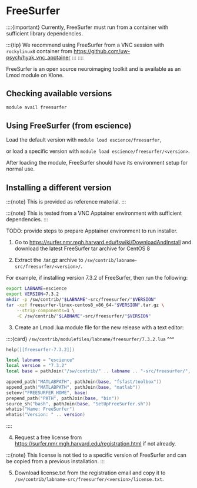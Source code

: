 # FreeSurfer

::::{important}
Currently, FreeSurfer must run from a container with sufficient library dependencies.

:::{tip}
We recommend using FreeSurfer from a VNC session with `rockylinux8` container from
https://github.com/uw-psych/hyak_vnc_apptainer
:::
::::

FreeSurfer is an open source neuroimaging toolkit and is available as an Lmod module on Klone.

## Checking available versions

```bash
module avail freesurfer
```

## Using FreeSurfer (from escience)

Load the default version with `module load escience/freesurfer`,

or load a specific version with `module load escience/freesurfer/<version>`.

After loading the module, FreeSurfer should have its environment setup for normal use.

## Installing a different version

:::{note}
This is provided as reference material.
:::

:::{note}
This is tested from a VNC Apptainer environment with sufficient dependencies.
:::

TODO: provide steps to prepare Apptainer environment to run installer.

1. Go to https://surfer.nmr.mgh.harvard.edu/fswiki/DownloadAndInstall and download the latest FreeSurfer tar archive for CentOS 8

2. Extract the .tar.gz archive to `/sw/contrib/labname-src/freesurfer/<version>/`.

For example, if installing version 7.3.2 of FreeSurfer, then run the following:

```bash
export LABNAME=escience
export VERSION=7.3.2
mkdir -p /sw/contrib/"$LABNAME"-src/freesurfer/"$VERSION"
tar -xzf freesurfer-linux-centos8_x86_64-"$VERSION".tar.gz \
    --strip-components=1 \
    -C /sw/contrib/"$LABNAME"-src/freesurfer/"$VERSION"
```

3. Create an Lmod .lua module file for the new release with a text editor:

::::{card}
`/sw/contrib/modulefiles/labname/freesurfer/7.3.2.lua`
^^^
```lua
help([[freesurfer-7.3.2]])

local labname = "escience"
local version = "7.3.2"
local base = pathJoin("/sw/contrib/" .. labname .. "-src/freesurfer/", version)

append_path("MATLABPATH", pathJoin(base, "fsfast/toolbox"))
append_path("MATLABPATH", pathJoin(base, "matlab"))
setenv("FREESURFER_HOME", base)
prepend_path("PATH", pathJoin(base, "bin"))
source_sh("bash", pathJoin(base, "SetUpFreeSurfer.sh"))
whatis("Name: FreeSurfer")
whatis("Version: " .. version)
```
::::

4. Request a free license from https://surfer.nmr.mgh.harvard.edu/registration.html if not already.

:::{note}
This license is not tied to a specific version of FreeSurfer and can be copied from a previous
installation.
:::

5. Download license.txt from the registration email and copy it to
`/sw/contrib/labname-src/freesurfer/<version>/license.txt`.